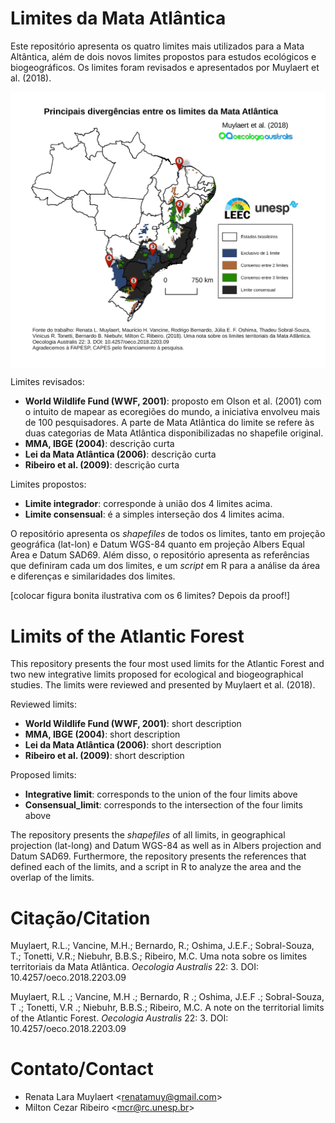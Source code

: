 # Limites da Mata Atlântica 

Este repositório apresenta os quatro limites mais utilizados para a Mata Altântica, além de dois novos limites propostos para estudos ecológicos e biogeográficos. Os limites foram revisados e apresentados por Muylaert et al. (2018).

<img align="center" width="550" src="/images/Fig_release_v02.png">


Limites revisados:  
+ __World Wildlife Fund (WWF, 2001)__: proposto em Olson et al. (2001) com o intuito de mapear as ecoregiões do mundo, a iniciativa envolveu mais de 100 pesquisadores. A parte de Mata Atlântica do limite se refere às duas categorias de Mata Atlântica disponibilizadas no shapefile original.
+ __MMA, IBGE (2004)__: descrição curta
+ __Lei da Mata Atlântica (2006)__: descrição curta
+ __Ribeiro et al. (2009)__: descrição curta

Limites propostos:  
+ __Limite integrador__: corresponde à união dos 4 limites acima.
+ __Limite consensual__: é a simples interseção dos 4 limites acima.

O repositório apresenta os _shapefiles_ de todos os limites, tanto em projeção geográfica (lat-lon) e Datum WGS-84 quanto em projeção Albers Equal Area e Datum SAD69. Além disso, o repositório apresenta as referências que definiram cada um dos limites, e um _script_ em R para a análise da área e diferenças e similaridades dos limites.

[colocar figura bonita ilustrativa com os 6 limites? Depois da proof!]

# Limits of the Atlantic Forest 

This repository presents the four most used limits for the Atlantic Forest and two new integrative limits proposed for ecological and biogeographical studies. The limits were reviewed and presented by Muylaert et al. (2018).

Reviewed limits:  
+ __World Wildlife Fund (WWF, 2001)__: short description
+ __MMA, IBGE (2004)__: short description
+ __Lei da Mata Atlântica (2006)__: short description
+ __Ribeiro et al. (2009)__: short description

Proposed limits:  
+ __Integrative limit__: corresponds to the union of the four limits above
+ __Consensual_limit__: corresponds to the intersection of the four limits above

The repository presents the _shapefiles_ of all limits, in geographical projection (lat-long) and Datum WGS-84 as well as in Albers projection and Datum SAD69. Furthermore, the repository presents the references that defined each of the limits, and a script in R to analyze the area and the overlap of the limits.

# Citação/Citation

Muylaert, R.L.; Vancine, M.H.; Bernardo, R.; Oshima, J.E.F.; Sobral-Souza, T.; Tonetti, V.R.; Niebuhr, B.B.S.; Ribeiro, M.C. Uma nota sobre os limites territoriais da Mata Atlântica. _Oecologia Australis_ 22: 3. DOI: 10.4257/oeco.2018.2203.09

Muylaert, R.L .; Vancine, M.H .; Bernardo, R .; Oshima, J.E.F .; Sobral-Souza, T .; Tonetti, V.R .; Niebuhr, B.B.S.; Ribeiro, M.C. A note on the territorial limits of the Atlantic Forest.  _Oecologia Australis_ 22: 3. DOI: 10.4257/oeco.2018.2203.09

# Contato/Contact

+ Renata Lara Muylaert <<renatamuy@gmail.com>>  
+ Milton Cezar Ribeiro <<mcr@rc.unesp.br>>

